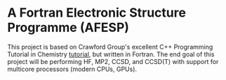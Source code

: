 # A Fortran Electronic Structure Programme (AFESP)
This project is based on Crawford Group's excellent C++ Programming Tutorial in Chemistry [tutorial](https://github.com/CrawfordGroup/ProgrammingProjects), but written in Fortran. 
The end goal of this project will be performing HF, MP2, CCSD, and CCSD(T) with support for multicore processors (modern CPUs, GPUs).
